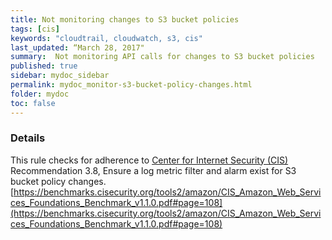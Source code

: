 ```yaml
---
title: Not monitoring changes to S3 bucket policies
tags: [cis]
keywords: "cloudtrail, cloudwatch, s3, cis"
last_updated: “March 28, 2017"
summary:  Not monitoring API calls for changes to S3 bucket policies
published: true
sidebar: mydoc_sidebar
permalink: mydoc_monitor-s3-bucket-policy-changes.html
folder: mydoc
toc: false
---
```


### Details  
This rule checks for adherence to [Center for Internet Security (CIS)](https://www.cisecurity.org/) Recommendation 3.8, Ensure a log metric filter and alarm exist for S3 bucket policy changes. [https://benchmarks.cisecurity.org/tools2/amazon/CIS_Amazon_Web_Services_Foundations_Benchmark_v1.1.0.pdf#page=108](https://benchmarks.cisecurity.org/tools2/amazon/CIS_Amazon_Web_Services_Foundations_Benchmark_v1.1.0.pdf#page=108) 
